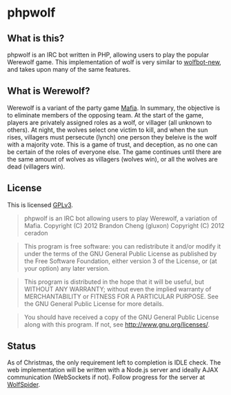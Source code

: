 # phpwolf

## What is this?

phpwolf is an IRC bot written in PHP, allowing users to play the popular Werewolf game. This implementation of wolf is very similar to [wolfbot-new](http://code.google.com/p/wolfbot-new/), and takes upon many of the same features.

## What is Werewolf?

Werewolf is a variant of the party game [Mafia](http://en.wikipedia.org/wiki/Mafia_%28party_game%29). In summary, the objective is to eliminate members of the opposing team. At the start of the game, players are privately assigned roles as a wolf, or villager (all unknown to others). At night, the wolves select one victim to kill, and when the sun rises, villagers must persecute (lynch) one person they beleive is the wolf with a majority vote. This is a game of trust, and deception, as no one can be certain of the roles of everyone else. The game continues until there are the same amount of wolves as villagers (wolves win), or all the wolves are dead (villagers win).

## License

This is licensed [GPLv3](http://www.gnu.org/licenses/gpl.html).

> phpwolf is an IRC bot allowing users to play Werewolf, a variation of Mafia.
> Copyright (C) 2012 Brandon Cheng (gluxon)
> Copyright (C) 2012 ceradon

> This program is free software: you can redistribute it and/or modify
> it under the terms of the GNU General Public License as published by
> the Free Software Foundation, either version 3 of the License, or
> (at your option) any later version.

> This program is distributed in the hope that it will be useful,
> but WITHOUT ANY WARRANTY; without even the implied warranty of
> MERCHANTABILITY or FITNESS FOR A PARTICULAR PURPOSE.  See the
> GNU General Public License for more details.

> You should have received a copy of the GNU General Public License
> along with this program.  If not, see <http://www.gnu.org/licenses/>.

## Status

As of Christmas, the only requirement left to completion is IDLE check. The web implementation will be written with a Node.js server and ideally AJAX communication (WebSockets if not). Follow progress for the server at [WolfSpider](http://github.com/gluxon/WolfSpider).
